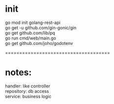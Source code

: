 # init

go mod init golang-rest-api <br>
go get -u github.com/gin-gonic/gin <br>
go get github.com/lib/pq <br>
go run cmd/web/main.go  <br>
go get github.com/joho/godotenv <br>


===================================== <br>
# notes:<br>
handler: like controller <br>
repository: db access <br>
service: business logic <br>
